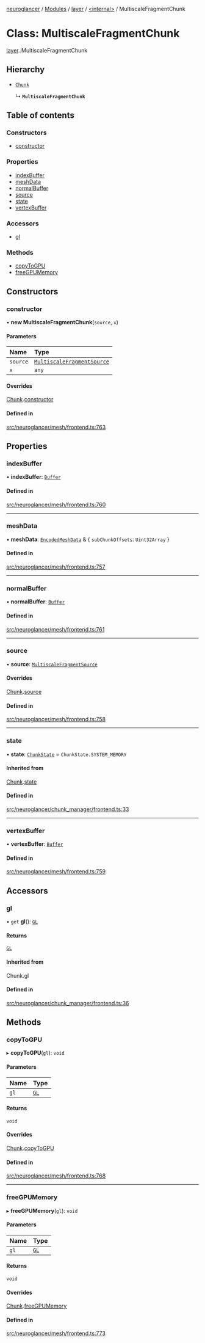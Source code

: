 [neuroglancer](../README.md) / [Modules](../modules.md) / [layer](../modules/layer.md) / [<internal\>](../modules/layer._internal_.md) / MultiscaleFragmentChunk

# Class: MultiscaleFragmentChunk

[layer](../modules/layer.md).[<internal>](../modules/layer._internal_.md).MultiscaleFragmentChunk

## Hierarchy

- [`Chunk`](data_panel_layout._internal_.Chunk.md)

  ↳ **`MultiscaleFragmentChunk`**

## Table of contents

### Constructors

- [constructor](layer._internal_.MultiscaleFragmentChunk.md#constructor)

### Properties

- [indexBuffer](layer._internal_.MultiscaleFragmentChunk.md#indexbuffer)
- [meshData](layer._internal_.MultiscaleFragmentChunk.md#meshdata)
- [normalBuffer](layer._internal_.MultiscaleFragmentChunk.md#normalbuffer)
- [source](layer._internal_.MultiscaleFragmentChunk.md#source)
- [state](layer._internal_.MultiscaleFragmentChunk.md#state)
- [vertexBuffer](layer._internal_.MultiscaleFragmentChunk.md#vertexbuffer)

### Accessors

- [gl](layer._internal_.MultiscaleFragmentChunk.md#gl)

### Methods

- [copyToGPU](layer._internal_.MultiscaleFragmentChunk.md#copytogpu)
- [freeGPUMemory](layer._internal_.MultiscaleFragmentChunk.md#freegpumemory)

## Constructors

### constructor

• **new MultiscaleFragmentChunk**(`source`, `x`)

#### Parameters

| Name | Type |
| :------ | :------ |
| `source` | [`MultiscaleFragmentSource`](layer._internal_.MultiscaleFragmentSource.md) |
| `x` | `any` |

#### Overrides

[Chunk](data_panel_layout._internal_.Chunk.md).[constructor](data_panel_layout._internal_.Chunk.md#constructor)

#### Defined in

[src/neuroglancer/mesh/frontend.ts:763](https://github.com/ActiveBrainAtlas2/neuroglancer/blob/540617bc/src/neuroglancer/mesh/frontend.ts#L763)

## Properties

### indexBuffer

• **indexBuffer**: [`Buffer`](axes_lines._internal_.Buffer.md)

#### Defined in

[src/neuroglancer/mesh/frontend.ts:760](https://github.com/ActiveBrainAtlas2/neuroglancer/blob/540617bc/src/neuroglancer/mesh/frontend.ts#L760)

___

### meshData

• **meshData**: [`EncodedMeshData`](../interfaces/layer._internal_.EncodedMeshData.md) & { `subChunkOffsets`: `Uint32Array`  }

#### Defined in

[src/neuroglancer/mesh/frontend.ts:757](https://github.com/ActiveBrainAtlas2/neuroglancer/blob/540617bc/src/neuroglancer/mesh/frontend.ts#L757)

___

### normalBuffer

• **normalBuffer**: [`Buffer`](axes_lines._internal_.Buffer.md)

#### Defined in

[src/neuroglancer/mesh/frontend.ts:761](https://github.com/ActiveBrainAtlas2/neuroglancer/blob/540617bc/src/neuroglancer/mesh/frontend.ts#L761)

___

### source

• **source**: [`MultiscaleFragmentSource`](layer._internal_.MultiscaleFragmentSource.md)

#### Overrides

[Chunk](data_panel_layout._internal_.Chunk.md).[source](data_panel_layout._internal_.Chunk.md#source)

#### Defined in

[src/neuroglancer/mesh/frontend.ts:758](https://github.com/ActiveBrainAtlas2/neuroglancer/blob/540617bc/src/neuroglancer/mesh/frontend.ts#L758)

___

### state

• **state**: [`ChunkState`](../enums/data_panel_layout._internal_.ChunkState.md) = `ChunkState.SYSTEM_MEMORY`

#### Inherited from

[Chunk](data_panel_layout._internal_.Chunk.md).[state](data_panel_layout._internal_.Chunk.md#state)

#### Defined in

[src/neuroglancer/chunk_manager/frontend.ts:33](https://github.com/ActiveBrainAtlas2/neuroglancer/blob/540617bc/src/neuroglancer/chunk_manager/frontend.ts#L33)

___

### vertexBuffer

• **vertexBuffer**: [`Buffer`](axes_lines._internal_.Buffer.md)

#### Defined in

[src/neuroglancer/mesh/frontend.ts:759](https://github.com/ActiveBrainAtlas2/neuroglancer/blob/540617bc/src/neuroglancer/mesh/frontend.ts#L759)

## Accessors

### gl

• `get` **gl**(): [`GL`](../interfaces/axes_lines._internal_.GL.md)

#### Returns

[`GL`](../interfaces/axes_lines._internal_.GL.md)

#### Inherited from

Chunk.gl

#### Defined in

[src/neuroglancer/chunk_manager/frontend.ts:36](https://github.com/ActiveBrainAtlas2/neuroglancer/blob/540617bc/src/neuroglancer/chunk_manager/frontend.ts#L36)

## Methods

### copyToGPU

▸ **copyToGPU**(`gl`): `void`

#### Parameters

| Name | Type |
| :------ | :------ |
| `gl` | [`GL`](../interfaces/axes_lines._internal_.GL.md) |

#### Returns

`void`

#### Overrides

[Chunk](data_panel_layout._internal_.Chunk.md).[copyToGPU](data_panel_layout._internal_.Chunk.md#copytogpu)

#### Defined in

[src/neuroglancer/mesh/frontend.ts:768](https://github.com/ActiveBrainAtlas2/neuroglancer/blob/540617bc/src/neuroglancer/mesh/frontend.ts#L768)

___

### freeGPUMemory

▸ **freeGPUMemory**(`gl`): `void`

#### Parameters

| Name | Type |
| :------ | :------ |
| `gl` | [`GL`](../interfaces/axes_lines._internal_.GL.md) |

#### Returns

`void`

#### Overrides

[Chunk](data_panel_layout._internal_.Chunk.md).[freeGPUMemory](data_panel_layout._internal_.Chunk.md#freegpumemory)

#### Defined in

[src/neuroglancer/mesh/frontend.ts:773](https://github.com/ActiveBrainAtlas2/neuroglancer/blob/540617bc/src/neuroglancer/mesh/frontend.ts#L773)
